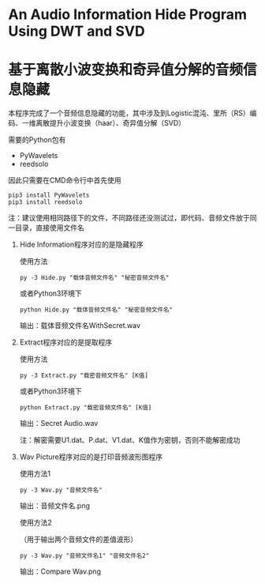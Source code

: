 # An Audio Information Hide Program Using DWT and SVD
# 基于离散小波变换和奇异值分解的音频信息隐藏
本程序完成了一个音频信息隐藏的功能，其中涉及到Logistic混沌、里所（RS）编码、一维离散提升小波变换（haar）、奇异值分解（SVD）

需要的Python包有

- PyWavelets
- reedsolo

因此只需要在CMD命令行中首先使用

```shell
pip3 install PyWavelets
pip3 install reedsolo
```

注：建议使用相同路径下的文件，不同路径还没测试过，即代码、音频文件放于同一目录，直接使用文件名

1. Hide Information程序对应的是隐藏程序

   使用方法

   ```shell
   py -3 Hide.py "载体音频文件名" "秘密音频文件名"
   ```

   或者Python3环境下

   ```shell
   python Hide.py "载体音频文件名" "秘密音频文件名"
   ```
   
   输出：载体音频文件名WithSecret.wav
   
2. Extract程序对应的是提取程序
   
   使用方法

   ```shell
   py -3 Extract.py "载密音频文件名" [K值]
   ```
   或者Python3环境下

   ```shell
   python Extract.py "载密音频文件名" [K值]
   ```
   输出：Secret Audio.wav
   
   注：解密需要U1.dat、P.dat、V1.dat、K值作为密钥，否则不能解密成功

3. Wav Picture程序对应的是打印音频波形图程序
   
   使用方法1
   
   ```shell
   py -3 Wav.py "音频文件名"
   ```
   
   输出：音频文件名.png
   
   使用方法2
   
   （用于输出两个音频文件的差值波形）
   
   ```shell
   py -3 Wav.py "音频文件名1" "音频文件名2"
   ```
   
   输出：Compare Wav.png
   
   
   
   
   
